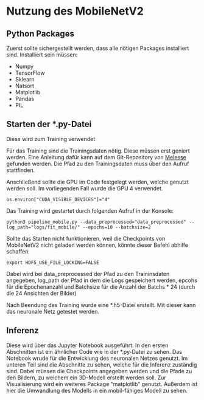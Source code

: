# Nutzung des MobileNetV2

## Python Packages
Zuerst sollte sichergestellt werden, dass alle nötigen Packages installiert sind.
Installiert sein müssen: 
* Numpy
* TensorFlow
* Sklearn
* Natsort
* Matplotlib
* Pandas 
* PIL

## Starten der *.py-Datei
Diese wird zum Training verwendet

Für das Training sind die Trainingsdaten nötig. Diese müssen erst geniert werden. Eine Anleitung dafür kann auf dem Git-Repository von [Melesse](https://github.com/micmelesse/3D-reconstruction-with-Neural-Networks) gefunden werden.
Die Pfad zu den Trainingsdaten muss über den Aufruf stattfinden.


Anschließend sollte die GPU im Code festgelegt werden, welche genutzt werden soll. Im vorliegenden Fall wurde die GPU 4 verwendet.

```
os.environ["CUDA_VISIBLE_DEVICES"]="4"
```

Das Training wird gestartet durch folgenden Aufruf in der Konsole:
```
python3 pipeline_mobile.py --data_preprocessed="data_preprocessed" --log_path="logs/fit_mobile/" --epochs=10 --batchsize=2
```

Sollte das Starten nicht funktionieren, weil die Checkpoints von MobileNetV2 nicht geladen werden können, könnte dieser Befehl abhilfe schaffen:
```
export HDF5_USE_FILE_LOCKING=FALSE
```

Dabei wird bei data_preprocessed der Pfad zu den Traininsdaten angegeben, log_path der Pfad in dem die Logs gespeichert werden, epcohs für die Epochenanzahl und Batchsize für die Anzahl der Batchs * 24 (durch die 24 Ansichten der Bilder)


Nach Beendung des Training wurde eine *.h5-Datei erstellt. Mit dieser kann das neuronale Netz getestet werden.

## Inferenz 
Diese wird über das Jupyter Notebook ausgeführt.
In den ersten Abschnitten ist ein ähnlicher Code wie in der *.py-Datei zu sehen. Das Notebook wrude für die Entwicklung des neuronalen Netzes genutzt. Im unteren Teil sind die Abschnitte zu sehen, welche für die Inferenz zuständig sind. Dabei müssen die Checkpoints angegeben werden und die Pfade zu den Bildern, zu welchem ein 3D-Modell erstellt werden soll. Zur Visualisierung wird ein weiteres Package "matplotlib" genutzt.
Außerdem ist hier die Umwandlung des Modells in ein mobil-fähiges Modell zu sehen.

